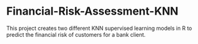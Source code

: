 # Financial-Risk-Assessment-KNN
This project creates two different KNN supervised learning models in R to predict the financial risk of customers for a bank client. 
